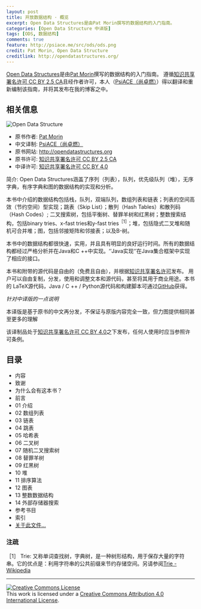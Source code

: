 ```yaml
---
layout: post
title: 开放数据结构 · 概览
excerpt: Open Data Structures是由Pat Morin撰写的数据结构的入门指南。
categories: [Open Data Structure 中译版]
tags: [ODS, 数据结构]
comments: true
feature: http://psiace.me/src/ods/ods.png
credit: Pat Morin, Open Data Structure
creditlink: http://opendatastructures.org/
---
```


[Open Data Structures](http://opendatastructures.org)是由[Pat Morin](http://cglab.ca/~morin/)撰写的数据结构的入门指南。
遵循[知识共享署名许可 CC BY 2.5 CA](http://creativecommons.org/licenses/by/2.5/ca/)且经作者许可，本人（[PsiACE（尚卓燃）](http://http://psiace.me/resume/)）得以翻译和重新编制该指南，并将其发布在我的博客之中。

## 相关信息

![Open Data Structure](http://psiace.me/src/ods/ods-book.jpg)

* 原书作者: [Pat Morin](http://cglab.ca/~morin/)        
* 中文译制: [PsiACE（尚卓燃）](http://http://psiace.me/resume/)
* 原书网站: http://opendatastructures.org
* 原书许可: [知识共享署名许可 CC BY 2.5 CA](http://creativecommons.org/licenses/by/2.5/ca/)
* 中译许可: [知识共享署名许可 CC BY 4.0](https://creativecommons.org/licenses/by/4.0/)

简介: Open Data Structures涵盖了序列（列表），队列，优先级队列（堆），无序字典，有序字典和图的数据结构的实现和分析。

本书中介绍的数据结构包括栈，队列，双端队列，数组列表和链表；列表的空间高效（节约空间）型实现；跳表（Skip List）；散列（Hash Tables）和散列码（Hash Codes）; 二叉搜索树，包括平衡树、替罪羊树和红黑树；整数搜索结构，包括binary tries、x-fast tries和y-fast tries<sup>［1］</sup>；堆，包括隐式二叉堆和随机可合并堆；图，包括邻接矩阵和邻接表；以及B-树。

本书中的数据结构都很快速，实用，并且具有明显的良好运行时间。所有的数据结构都经过严格分析并在Java和C ++中实现。‘’Java实现‘’在Java集合框架中实现了相应的接口。

本书和附带的源代码是自由的（免费且自由），并根据[知识共享署名许可](http://creativecommons.org/licenses/by/2.5/ca/)发布。 用户可以自由复制，分发，使用和调整文本和源代码，甚至将其用于商业用途。本书的 LaTeX源代码，Java / C ++ / Python源代码和构建脚本可通过[GitHub](https://github.com/patmorin/ods)获得。

*针对中译版的一点说明*

本译版是基于原书的中文再分发，不保证与原版内容完全一致，但力图提供相同甚至更多的理解

该译制品处于[知识共享署名许可 CC BY 4.0](https://creativecommons.org/licenses/by/4.0/)之下发布，任何人使用时应当参照许可条例。

## 目录

* 内容
* 致谢
* 为什么会有这本书？
* 前言
* 01  介绍
* 02  数组列表
* 03  链表
* 04  跳表
* 05  哈希表
* 06  二叉树
* 07  随机二叉搜索树
* 08  替罪羊树
* 09  红黑树
* 10  堆
* 11  排序算法
* 12  图表
* 13  整数数据结构
* 14  外部存储器搜索
* 参考书目
* 索引
* [关于此文件...](http://psiace.me/articles/2018-04/ODS/)


### 注疏

［1］ Trie: 又称单词查找树，字典树，是一种树形结构，用于保存大量的字符串。它的优点是：利用字符串的公共前缀来节约存储空间。另请参阅[Trie - Wikipedia](https://en.m.wikipedia.org/wiki/Trie)

---
<a rel="license" href="http://creativecommons.org/licenses/by/4.0/"><img alt="Creative Commons License" style="border-width:0" src="https://i.creativecommons.org/l/by/4.0/88x31.png" /></a><br />This work is licensed under a <a rel="license" href="http://creativecommons.org/licenses/by/4.0/">Creative Commons Attribution 4.0 International License</a>.



